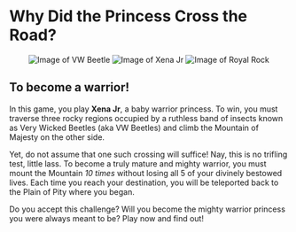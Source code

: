 # Why Did the Princess Cross the Road?

<p align="center">
<img src="https://raw.githubusercontent.com/robertcdawson/frontend-nanodegree-arcade-game/master/images/enemy-bug.png" alt="Image of VW Beetle">
<img src="https://raw.githubusercontent.com/robertcdawson/frontend-nanodegree-arcade-game/master/images/char-horn-girl.png" alt="Image of Xena Jr">
<img src="https://raw.githubusercontent.com/robertcdawson/frontend-nanodegree-arcade-game/master/images/Rock.png" alt="Image of Royal Rock">
</p>

## To become a warrior!

In this game, you play **Xena Jr**, a baby warrior princess. To win, you must traverse three rocky regions occupied by a ruthless band of insects known as Very Wicked Beetles (aka VW Beetles) and climb the Mountain of Majesty on the other side.

Yet, do not assume that one such crossing will suffice! Nay, this is no trifling test, little lass. To become a truly mature and mighty warrior, you must mount the Mountain *10 times* without losing all 5 of your divinely bestowed lives. Each time you reach your destination, you will be teleported back to the Plain of Pity where you began.

Do you accept this challenge? Will you become the mighty warrior princess you were always meant to be? Play now and find out!
